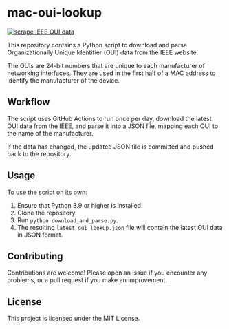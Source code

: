 # mac-oui-lookup

[![scrape IEEE OUI data](https://github.com/ttafsir/mac-oui-lookup/actions/workflows/scrape.yml/badge.svg)](https://github.com/ttafsir/mac-oui-lookup/actions/workflows/scrape.yml)

This repository contains a Python script to download and parse Organizationally Unique Identifier (OUI) data from the IEEE website.

The OUIs are 24-bit numbers that are unique to each manufacturer of networking interfaces. They are used in the first half of a MAC address to identify the manufacturer of the device.

## Workflow

The script uses GitHub Actions to run once per day, download the latest OUI data from the IEEE, and parse it into a JSON file, mapping each OUI to the name of the manufacturer.

If the data has changed, the updated JSON file is committed and pushed back to the repository.

## Usage

To use the script on its own:

1. Ensure that Python 3.9 or higher is installed.
2. Clone the repository.
3. Run `python download_and_parse.py`.
4. The resulting `latest_oui_lookup.json` file will contain the latest OUI data in JSON format.

## Contributing

Contributions are welcome! Please open an issue if you encounter any problems, or a pull request if you make an improvement.

## License

This project is licensed under the MIT License.
